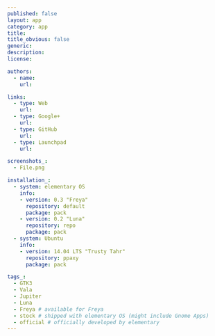 ```yaml
---
published: false
layout: app
category: app
title: 
title_obvious: false
generic: 
description:
license:

authors: 
  - name:
    url: 

links:
  - type: Web
    url: 
  - type: Google+
    url: 
  - type: GitHub
    url: 
  - type: Launchpad
    url: 

screenshots_:
  - File.png

installation_:
  - system: elementary OS
    info: 
    - version: 0.3 "Freya"
      repository: default
      package: pack
    - version: 0.2 "Luna"
      repository: repo
      package: pack
  - system: Ubuntu
    info: 
    - version: 14.04 LTS "Trusty Tahr"
      repository: ppaxy
      package: pack

tags_:
  - GTK3
  - Vala
  - Jupiter
  - Luna
  - Freya # available for Freya
  - stock # shipped with elementary OS (might include Gnome Apps)
  - official # officially developed by elementary
---
```

